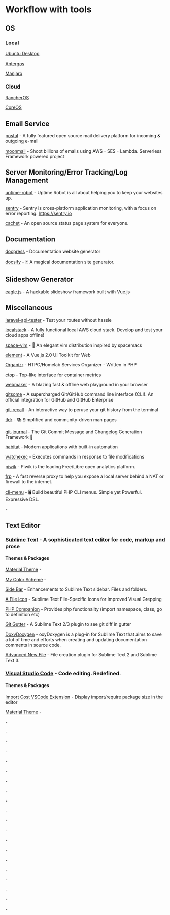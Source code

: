 # Workflow with tools

## OS

### Local

[Ubuntu Desktop](https://www.ubuntu.com/download/desktop)

[Antergos](https://antergos.com/try-it/#tryit_tab_section)

[Manjaro](https://manjaro.org/get-manjaro/)

### Cloud

[RancherOS](https://docs.rancher.com/os/running-rancheros/cloud/do/)

[CoreOS](https://coreos.com/os/docs/latest/booting-on-digitalocean.html)

## Email Service

[postal](https://github.com/atech/postal) - A fully featured open source mail delivery platform for incoming & outgoing e-mail

[moonmail](https://github.com/microapps/MoonMail) - Shoot billions of emails using AWS - SES - Lambda. Serverless Framework powered project

## Server Monitoring/Error Tracking/Log Management

[uptime-robot](https://uptimerobot.com/) - Uptime Robot is all about helping you to keep your websites up.

[sentry](https://github.com/getsentry/sentry) - Sentry is cross-platform application monitoring, with a focus on error reporting. https://sentry.io

[cachet](https://github.com/CachetHQ/Cachet) - An open source status page system for everyone. 

## Documentation

[docpress](https://github.com/docpress/docpress) - Documentation website generator

[docsify](https://github.com/QingWei-Li/docsify) - :black_joker: A magical documentation site generator. 

## Slideshow Generator

[eagle.js](https://github.com/Zulko/eagle.js) - A hackable slideshow framework built with Vue.js

## Miscellaneous

[laravel-api-tester](https://github.com/asvae/laravel-api-tester) - Test your routes without hassle 

[localstack](https://github.com/atlassian/localstack) - A fully functional local AWS cloud stack. Develop and test your cloud apps offline!

[space-vim](https://github.com/liuchengxu/space-vim) - :seedling: An elegant vim distribution inspired by spacemacs

[element](https://github.com/ElemeFE/element) - A Vue.js 2.0 UI Toolkit for Web

[Organizr](https://github.com/causefx/Organizr) - HTPC/Homelab Services Organizer - Written in PHP

[ctop](https://github.com/bcicen/ctop) - Top-like interface for container metrics

[webmaker](https://webmakerapp.com/) - A blazing fast & offline web playground in your browser

[gitsome](https://github.com/donnemartin/gitsome) - A supercharged Git/GitHub command line interface (CLI). An official integration for GitHub and GitHub Enterprise

[git-recall](https://github.com/Fakerr/git-recall) - An interactive way to peruse your git history from the terminal

[tldr](https://github.com/tldr-pages/tldr) - :books: Simplified and community-driven man pages

[git-journal](https://github.com/saschagrunert/git-journal) - The Git Commit Message and Changelog Generation Framework :book:

[habitat](https://github.com/habitat-sh/habitat) - Modern applications with built-in automation 

[watchexec](https://github.com/mattgreen/watchexec) - Executes commands in response to file modifications

[piwik](https://github.com/piwik/piwik) - Piwik is the leading Free/Libre open analytics platform.

[frp](https://github.com/fatedier/frp) - A fast reverse proxy to help you expose a local server behind a NAT or firewall to the internet.

[cli-menu](https://github.com/php-school/cli-menu) - :desktop_computer: Build beautiful PHP CLI menus. Simple yet Powerful. Expressive DSL.

[]() - 

## Text Editor

### [Sublime Text](https://www.sublimetext.com/) - A sophisticated text editor for code, markup and prose

#### Themes & Packages

[Material Theme](https://packagecontrol.io/packages/Material%20Theme) - 

[My Color Scheme](https://gist.github.com/Hasnayeen/424e7953d5ccb8de0b02e37ec0775bc9) - 

[Side Bar](https://packagecontrol.io/packages/SideBarEnhancements) - Enhancements to Sublime Text sidebar. Files and folders.

[A File Icon](https://packagecontrol.io/packages/A%20File%20Icon) - Sublime Text File-Specific Icons for Improved Visual Grepping

[PHP Companion](https://packagecontrol.io/packages/PHP%20Companion) - Provides php functionality (import namespace, class, go to definition etc)

[Git Gutter](https://packagecontrol.io/packages/GitGutter) - A Sublime Text 2/3 plugin to see git diff in gutter

[DoxyDoxygen](https://packagecontrol.io/packages/DocBlockr_with_update_capability) - oxyDoxygen is a plug-in for Sublime Text that aims to save a lot of time and efforts when creating and updating documentation comments in source code.

[Advanced New File](https://packagecontrol.io/packages/AdvancedNewFile) - File creation plugin for Sublime Text 2 and Sublime Text 3.


### [Visual Studio Code](https://code.visualstudio.com/) - Code editing. Redefined.

#### Themes & Packages

[Import Cost VSCode Extension](https://marketplace.visualstudio.com/items?itemName=wix.vscode-import-cost) - Display import/require package size in the editor

[Material Theme](https://marketplace.visualstudio.com/items?itemName=Equinusocio.vsc-material-theme) - 

[]() - 

[]() - 

[]() - 

[]() - 

[]() - 

[]() - 

[]() - 

[]() - 

[]() - 

[]() - 

[]() - 

[]() - 

[]() - 

[]() - 

[]() - 

[]() - 

[]() - 

[]() - 

[]() - 

[]() - 
